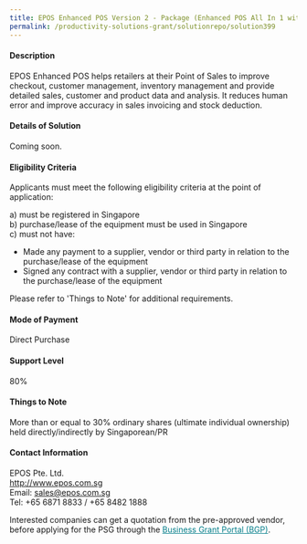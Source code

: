 ```yaml
---
title: EPOS Enhanced POS Version 2 - Package (Enhanced POS All In 1 with Smart Inventory Management and Accounting Integration)
permalink: /productivity-solutions-grant/solutionrepo/solution399
---
```


#### Description

EPOS Enhanced POS helps retailers at their Point of Sales to improve checkout, customer management, inventory management and provide detailed sales, customer and product data and analysis. It reduces human error and improve accuracy in sales invoicing and stock deduction.





#### Details of Solution

Coming soon.

#### Eligibility Criteria

Applicants must meet the following eligibility criteria at the point of application:

a) must be registered in Singapore <br>
b) purchase/lease of the equipment must be used in Singapore <br>
c) must not have:
- Made any payment to a supplier, vendor or third party in relation to the purchase/lease of the equipment
- Signed any contract with a supplier, vendor or third party in relation to the purchase/lease of the equipment

Please refer to 'Things to Note' for additional requirements.

#### Mode of Payment
Direct Purchase

#### Support Level
80%

#### Things to Note
More than or equal to 30% ordinary shares (ultimate individual ownership) held directly/indirectly by Singaporean/PR

#### Contact Information
EPOS Pte. Ltd.<br>http://www.epos.com.sg<br>Email: sales@epos.com.sg<br>Tel: +65 6871 8833 / +65 8482 1888

Interested companies can get a quotation from the pre-approved vendor, before applying for the PSG through the <a target='_blank' style='color:#037e8a' href='https://www.businessgrants.gov.sg/'>Business Grant Portal (BGP)</a>.
